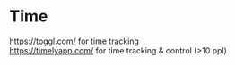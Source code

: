 # Time

https://toggl.com/ for time tracking  
https://timelyapp.com/ for time tracking & control (>10 ppl)  
